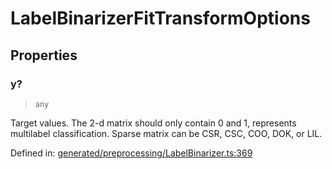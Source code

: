 # LabelBinarizerFitTransformOptions

## Properties

### y?

> `any`

Target values. The 2-d matrix should only contain 0 and 1, represents multilabel classification. Sparse matrix can be CSR, CSC, COO, DOK, or LIL.

Defined in:  [generated/preprocessing/LabelBinarizer.ts:369](https://github.com/transitive-bullshit/scikit-learn-ts/blob/122b3c0/packages/sklearn/src/generated/preprocessing/LabelBinarizer.ts#L369)
